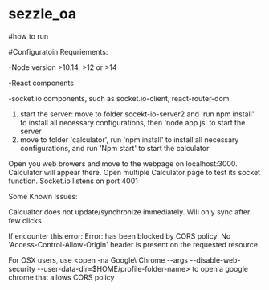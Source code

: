 # sezzle_oa

#how to run

#Configuratoin Requriements:

-Node version >10.14, >12 or >14

-React components

-socket.io components, such as socket.io-client, react-router-dom
  
  
  

1. start the server: move to folder socekt-io-server2 and 'run npm install' to install all necessary configurations, then 'node app.js' to start the server
2. move to  folder 'calculator', run 'npm install' to install all necessary configurations, and run 'Npm start' to start the calculator


Open you web browers and move to the webpage on localhost:3000. Calculator will appear there. Open multiple Calculator page to test its socket function.
Socket.io listens on port 4001

Some Known Issues:

Calcualtor does not update/synchronize immediately. Will only sync after few clicks

If encounter this error:
Error: has been blocked by CORS policy: No 'Access-Control-Allow-Origin' header is present on the requested resource.

For OSX users, use <open -na Google\ Chrome --args --disable-web-security --user-data-dir=$HOME/profile-folder-name> to open a google chrome that allows CORS policy


